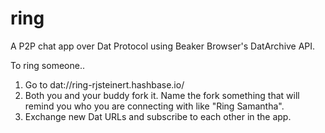 # ring

A P2P chat app over Dat Protocol using Beaker Browser's DatArchive API.

To ring someone..
1. Go to dat://ring-rjsteinert.hashbase.io/
2. Both you and your buddy fork it. Name the fork something that will remind you who you are connecting with like "Ring Samantha".
3. Exchange new Dat URLs and subscribe to each other in the app.

